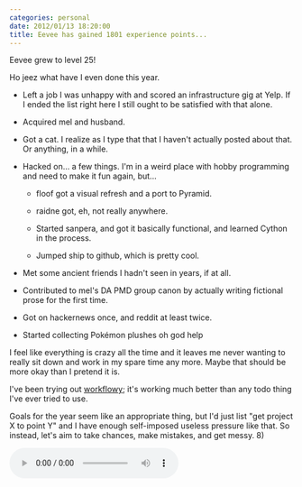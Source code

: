 ```yaml
---
categories: personal
date: 2012/01/13 18:20:00
title: Eevee has gained 1801 experience points...
---
```

Eevee grew to level 25!

Ho jeez what have I even done this year.

* Left a job I was unhappy with and scored an infrastructure gig at Yelp.  If I ended the list right here I still ought to be satisfied with that alone.

* Acquired mel and husband.

* Got a cat.  I realize as I type that that I haven't actually posted about that.  Or anything, in a while.

* Hacked on...  a few things.  I'm in a weird place with hobby programming and need to make it fun again, but...

    * floof got a visual refresh and a port to Pyramid.

    * raidne got, eh, not really anywhere.

    * Started sanpera, and got it basically functional, and learned Cython in the process.

    * Jumped ship to github, which is pretty cool.

* Met some ancient friends I hadn't seen in years, if at all.

* Contributed to mel's DA PMD group canon by actually writing fictional prose for the first time.

* Got on hackernews once, and reddit at least twice.

* Started collecting Pokémon plushes oh god help

I feel like everything is crazy all the time and it leaves me never wanting to really sit down and work in my spare time any more.  Maybe that should be more okay than I pretend it is.

I've been trying out [workflowy][]; it's working much better than any todo thing I've ever tried to use.

Goals for the year seem like an appropriate thing, but I'd just list "get project X to point Y" and I have enough self-imposed useless pressure like that.  So instead, let's aim to take chances, make mistakes, and get messy.  8)

<!-- stick this down here to keep it out of the preview -->
<audio src="/media/2012-01/levelup.ogv" controls autoplay>

[workflowy]: http://www.workflowy.com/
